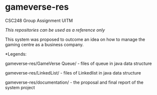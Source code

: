 # gameverse-res
CSC248 Group Assignment UITM


*This repositories can be used as a reference only*

This system was proposed to outcome an idea on how to manage the gaming centre as a business company.

*Legends:

gameverse-res/GameVerse Queue/ - files of queue in java data structure

gameverse-res/LinkedList/ - files of Linkedlist in java data structure

gameverse-res/documentation/ - the proposal and final report of the system project
